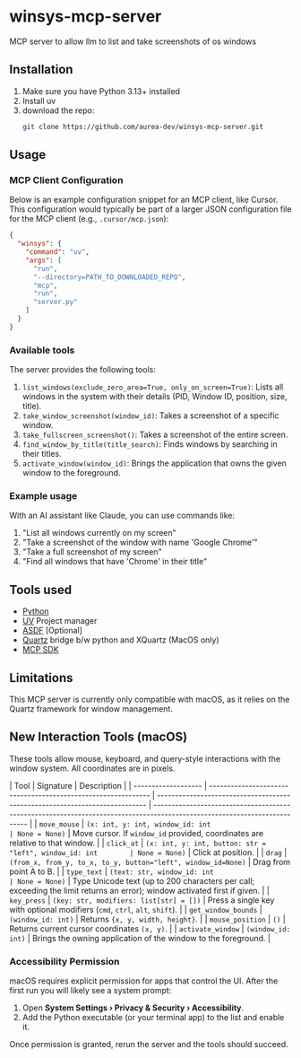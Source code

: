 # winsys-mcp-server

MCP server to allow llm to list and take screenshots of os windows

## Installation

1. Make sure you have Python 3.13+ installed
2. Install uv
3. download the repo:
   ```bash
   git clone https://github.com/aurea-dev/winsys-mcp-server.git
   ```

## Usage

### MCP Client Configuration

Below is an example configuration snippet for an MCP client, like Cursor. This configuration would typically be part of a larger JSON configuration file for the MCP client (e.g., `.cursor/mcp.json`):

```json
{
  "winsys": {
    "command": "uv",
    "args": [
      "run",
      "--directory=PATH_TO_DOWNLOADED_REPO",
      "mcp",
      "run",
      "server.py"
    ]
  }
}
```

### Available tools

The server provides the following tools:

1. `list_windows(exclude_zero_area=True, only_on_screen=True)`: Lists all windows in the system with their details (PID, Window ID, position, size, title).
2. `take_window_screenshot(window_id)`: Takes a screenshot of a specific window.
3. `take_fullscreen_screenshot()`: Takes a screenshot of the entire screen.
4. `find_window_by_title(title_search)`: Finds windows by searching in their titles.
5. `activate_window(window_id)`: Brings the application that owns the given window to the foreground.

### Example usage

With an AI assistant like Claude, you can use commands like:

1. "List all windows currently on my screen"
2. "Take a screenshot of the window with name 'Google Chrome'"
3. "Take a full screenshot of my screen"
4. "Find all windows that have 'Chrome' in their title"

## Tools used

- [Python](https://www.python.org/)
- [UV](https://docs.astral.sh/uv/getting-started/installation/) Project manager
- [ASDF](https://asdf-vm.com/) [Optional]
- [Quartz](https://github.com/ronaldoussoren/pyobjc/tree/master/pyobjc-framework-Quartz) bridge b/w python and XQuartz (MacOS only)
- [MCP SDK](https://github.com/modelcontextprotocol/python-sdk)

## Limitations

This MCP server is currently only compatible with macOS, as it relies on the Quartz framework for window management.

## New Interaction Tools (macOS)

These tools allow mouse, keyboard, and query-style interactions with the window system.
All coordinates are in pixels.

| Tool                | Signature                                                     | Description                                                                 |
| ------------------- | ------------------------------------------------------------- | --------------------------------------------------------------------------- | ------------------------------------------------------------------------------------------------------------------------- |
| `move_mouse`        | `(x: int, y: int, window_id: int                              | None = None)`                                                               | Move cursor. If `window_id` provided, coordinates are relative to that window.                                            |
| `click_at`          | `(x: int, y: int, button: str = "left", window_id: int        | None = None)`                                                               | Click at position.                                                                                                        |
| `drag`              | `(from_x, from_y, to_x, to_y, button="left", window_id=None)` | Drag from point A to B.                                                     |
| `type_text`         | `(text: str, window_id: int                                   | None = None)`                                                               | Type Unicode text (up to 200 characters per call; exceeding the limit returns an error); window activated first if given. |
| `key_press`         | `(key: str, modifiers: list[str] = [])`                       | Press a single key with optional modifiers (`cmd`, `ctrl`, `alt`, `shift`). |
| `get_window_bounds` | `(window_id: int)`                                            | Returns `{x, y, width, height}`.                                            |
| `mouse_position`    | `()`                                                          | Returns current cursor coordinates `(x, y)`.                                |
| `activate_window`   | `(window_id: int)`                                            | Brings the owning application of the window to the foreground.              |

### Accessibility Permission

macOS requires explicit permission for apps that control the UI.
After the first run you will likely see a system prompt:

1. Open **System Settings › Privacy & Security › Accessibility**.
2. Add the Python executable (or your terminal app) to the list and enable it.

Once permission is granted, rerun the server and the tools should succeed.
